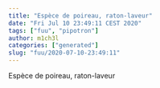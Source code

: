 ```yaml
---
title: "Espèce de poireau, raton-laveur"
date: "Fri Jul 10 23:49:11 CEST 2020"
tags: ["fuu", "pipotron"]
author: m1ch3l
categories: ["generated"]
slug: "fuu/2020-07-10-23:49:11"
---
```


Espèce de poireau, raton-laveur

